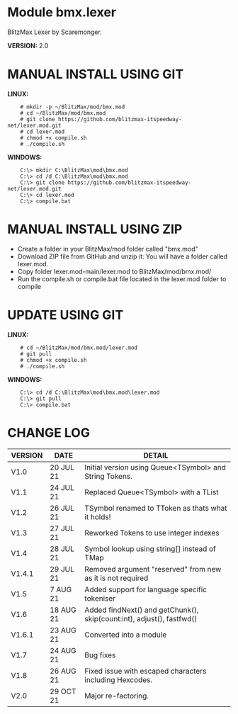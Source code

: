 # Module bmx.lexer

BlitzMax Lexer by Scaremonger.

**VERSION:** 2.0

# MANUAL INSTALL USING GIT
**LINUX:**
```
    # mkdir -p ~/BlitzMax/mod/bmx.mod
    # cd ~/BlitzMax/mod/bmx.mod
    # git clone https://github.com/blitzmax-itspeedway-net/lexer.mod.git
    # cd lexer.mod
    # chmod +x compile.sh
    # ./compile.sh
```
**WINDOWS:**
```
    C:\> mkdir C:\BlitzMax\mod\bmx.mod
    C:\> cd /d C:\BlitzMax\mod\bmx.mod
    C:\> git clone https://github.com/blitzmax-itspeedway-net/lexer.mod.git
    C:\> cd lexer.mod
    C:\> compile.bat
```

# MANUAL INSTALL USING ZIP
* Create a folder in your BlitzMax/mod folder called "bmx.mod"
* Download ZIP file from GitHub and unzip it: You will have a folder called lexer.mod.
* Copy folder lexer.mod-main/lexer.mod to BlitzMax/mod/bmx.mod/
* Run the compile.sh or compile.bat file located in the lexer.mod folder to compile

# UPDATE USING GIT
**LINUX:**
```
    # cd ~/BlitzMax/mod/bmx.mod/lexer.mod
    # git pull
    # chmod +x compile.sh
    # ./compile.sh
```
**WINDOWS:**
```
    C:\> cd /d C:\BlitzMax\mod\bmx.mod\lexer.mod
    C:\> git pull
    C:\> compile.bat
```

# CHANGE LOG

VERSION | DATE | DETAIL
------- | ---- | ------
V1.0 | 20 JUL 21 | Initial version using Queue&lt;TSymbol&gt; and String Tokens. 
V1.1 | 24 JUL 21 | Replaced Queue&lt;TSymbol&gt; with a TList
V1.2 | 26 JUL 21 | TSymbol renamed to TToken as thats what it holds!
V1.3 | 27 JUL 21 | Reworked Tokens to use integer indexes
V1.4 | 28 JUL 21 | Symbol lookup using string[] instead of TMap
V1.4.1 | 29 JUL 21 | Removed argument "reserved" from new as it is not required
V1.5 | 7 AUG 21 | Added support for language specific tokeniser
V1.6 | 18 AUG 21 | Added findNext() and getChunk(), skip(count:int), adjust(), fastfwd() 
V1.6.1 | 23 AUG 21 | Converted into a module
V1.7 | 24 AUG 21 | Bug fixes
V1.8 | 26 AUG 21 | Fixed issue with escaped characters including Hexcodes.
V2.0 | 29 OCT 21 | Major re-factoring.

